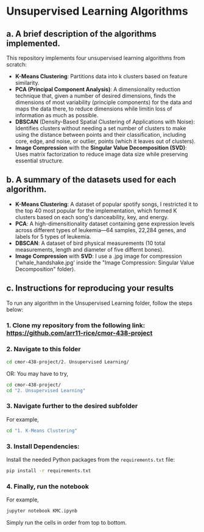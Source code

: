 # Unsupervised Learning Algorithms

## a. A brief description of the algorithms implemented.

This repository implements four unsupervised learning algorithms from scratch:

- **K-Means Clustering**: Partitions data into k clusters based on feature similarity.
- **PCA (Principal Component Analysis)**: A dimensionality reduction technique that, given a number of desired dimensions, finds the dimensions of most variability (principle components) for the data and maps the data there, to reduce dimensions while limitin loss of information as much as possible.
- **DBSCAN** (Density-Based Spatial Clustering of Applications with Noise): Identifies clusters without needing a set number of clusters to make using the distance between points and their classification, including core, edge, and noise, or outlier, points (which it leaves out of clusters).
- **Image Compression** with the **Singular Value Decomposition (SVD)**: Uses matrix factorization to reduce image data size while preserving essential structure.

## b. A summary of the datasets used for each algorithm.

- **K-Means Clustering**: A dataset of popular spotify songs, I restricted it to the top 40 most popular for the implementation, which formed K clusters based on each song's danceability, key, and energy.
- **PCA**: A high-dimensitionality dataset containing gene expression levels across different types of leukemia—64 samples, 22,284 genes, and labels for 5 types of leukemia. 
- **DBSCAN**: A dataset of bird physical measurements (10 total measurements, length and diameter of five differnt bones). 
- **Image Compression** with **SVD**: I use a .jpg image for compression ('whale_handshake.jpg' inside the "Image Compression: Singular Value Decomposition" folder).



## c. Instructions for reproducing your results

To run any algorithm in the Unsupervised Learning folder, follow the steps below:

### 1. Clone my repository from the following link: https://github.com/arr11-rice/cmor-438-project

### 2. Navigate to this folder
```bash
cd cmor-438-project/2. Unsupervised Learning/
```
OR:
You may have to try,
```bash
cd cmor-438-project/   
cd "2. Unsupervised Learning"
```
### 3. Navigate further to the desired subfolder
For example,
```bash
cd "1. K-Means Clustering"
```
### 3. Install Dependencies: 

Install the needed Python packages from the `requirements.txt` file:
```bash
pip install -r requirements.txt
```
### 4. Finally, run the notebook
For example, 
```bash
jupyter notebook KMC.ipynb
```
Simply run the cells in order from top to bottom.